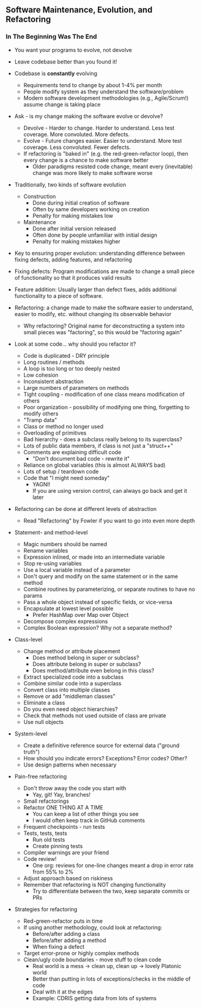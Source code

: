 ## Software Maintenance, Evolution, and Refactoring

### In The Beginning Was The End

* You want your programs to evolve, not devolve
* Leave codebase better than you found it!
* Codebase is __constantly__ evolving
  * Requirements tend to change by about 1-4% per month
  * People modify system as they understand the software/problem
  * Modern software development methodologies (e.g., Agile/Scrum!) assume change is taking place
* Ask - is my change making the software evolve or devolve?
  * Devolve - Harder to change. Harder to understand. Less test coverage. More convoluted. More defects.
  * Evolve - Future changes easier. Easier to understand. More test coverage. Less convoluted. Fewer defects.
  * If refactoring is "baked in" (e.g. the red-green-refactor loop), then every change is a chance to make software better
    * Older paradigms resisted code change, meant every (inevitable) change was more likely to make software worse

* Traditionally, two kinds of software evolution
  * Construction
    * Done during initial creation of software
    * Often by same developers working on creation
    * Penalty for making mistakes low
  * Maintenance
    * Done after initial version released
    * Often done by people unfamiliar with initial design
    * Penalty for making mistakes higher

* Key to ensuring proper evolution: understanding difference between fixing defects, adding features, and refactoring

* Fixing defects: Program modifications are made to change a small piece of functionality so that it produces valid results

* Feature addition: Usually larger than defect fixes, adds additional functionality to a piece of software.

* Refactoring: a change made to make the software easier to understand, easier to modify, etc. without changing its observable behavior
  * Why refactoring? Original name for deconstructing a system into small pieces was "factoring", so this would be "factoring again"

* Look at some code... why should you refactor it?
  * Code is duplicated - DRY principle
  * Long routines / methods
  * A loop is too long or too deeply nested
  * Low cohesion
  * Inconsistent abstraction
  * Large numbers of parameters on methods
  * Tight coupling - modification of one class means modification of others
  * Poor organization - possibility of modifying one thing, forgetting to modify others
  * "Tramp data"
  * Class or method no longer used
  * Overloading of primitives
  * Bad hierarchy - does a subclass really belong to its superclass?
  * Lots of public data members, if class is not just a "struct++"
  * Comments are explaining difficult code
    * "Don't document bad code - rewrite it"
  * Reliance on global variables (this is almost ALWAYS bad)
  * Lots of setup / teardown code
  * Code that "I might need someday"
    * YAGNI!
    * If you are using version control, can always go back and get it later

* Refactoring can be done at different levels of abstraction
  * Read "Refactoring" by Fowler if you want to go into even more depth

* Statement- and method-level
  * Magic numbers should be named
  * Rename variables
  * Expression inlined, or made into an intermediate variable
  * Stop re-using variables
  * Use a local variable instead of a parameter
  * Don't query and modify on the same statement or in the same method
  * Combine routines by parameterizing, or separate routines to have no params
  * Pass a whole object instead of specific fields, or vice-versa
  * Encapsulate at lowest level possible
    * Prefer HashMap over Map over Object
  * Decompose complex expressions
  * Complex Boolean expression? Why not a separate method?

* Class-level
  * Change method or attribute placement
    * Does method belong in super or subclass?
    * Does attribute belong in super or subclass?
    * Does method/attribute even belong in this class?
  * Extract specialized code into a subclass
  * Combine similar code into a superclass
  * Convert class into multiple classes
  * Remove or add "middleman classes"
  * Eliminate a class
  * Do you even need object hierarchies?
  * Check that methods not used outside of class are private 
  * Use null objects

* System-level
  * Create a definitive reference source for external data ("ground truth")
  * How should you indicate errors?  Exceptions?  Error codes?  Other?
  * Use design patterns when necessary


* Pain-free refactoring
  * Don't throw away the code you start with
    * Yay, git!  Yay, branches!
  * Small refactorings
  * Refactor ONE THING AT A TIME
    * You can keep a list of other things you see
    * I would often keep track in GitHub comments
  * Frequent checkpoints - run tests
  * Tests, tests, tests
    * Run old tests
    * Create pinning tests
  * Compiler warnings are your friend
  * Code review!
    * One org: reviews for one-line changes meant a drop in error rate from 55% to 2%
  * Adjust approach based on riskiness
  * Remember that refactoring is NOT changing functionality
    * Try to differentiate between the two, keep separate commits or PRs

* Strategies for refactoring
  * Red-green-refactor puts in time
  * If using another methodology, could look at refactoring:
    * Before/after adding a class
    * Before/after adding a method
    * When fixing a defect
  * Target error-prone or highly complex methods
  * Clean/ugly code boundaries - move stuff to clean code
    * Real world is a mess -> clean up, clean up -> lovely Platonic world
    * Better than putting in lots of exceptions/checks in the middle of code
    * Deal with it at the edges
    * Example: CDRIS getting data from lots of systems